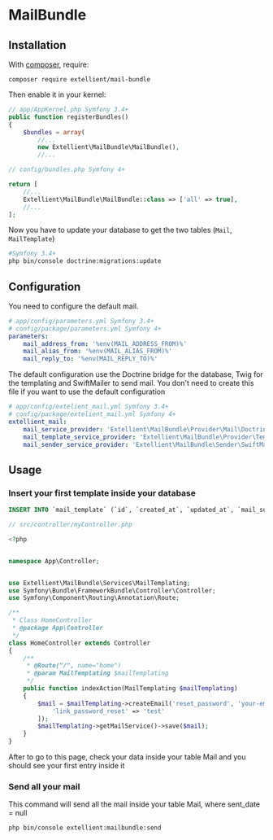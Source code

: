 # MailBundle

Installation
------------

With [composer](http://packagist.org), require:

`composer require extellient/mail-bundle`

Then enable it in your kernel:

```php
// app/AppKernel.php Symfony 3.4+
public function registerBundles()
{
    $bundles = array(
        //...
        new Extellient\MailBundle\MailBundle(),
        //...
```

```php
// config/bundles.php Symfony 4+

return [
    //...
    Extellient\MailBundle\MailBundle::class => ['all' => true],
    //...
];

```

Now you have to update your database to get the two tables (`Mail`, `MailTemplate`)
```bash
#Symfony 3.4+
php bin/console doctrine:migrations:update
```


Configuration
-------------

You need to configure the default mail.

```yaml
# app/config/parameters.yml Symfony 3.4+
# config/package/parameters.yml Symfony 4+
parameters:
    mail_address_from: '%env(MAIL_ADDRESS_FROM)%'
    mail_alias_from: '%env(MAIL_ALIAS_FROM)%'
    mail_reply_to: '%env(MAIL_REPLY_TO)%'
```

The default configuration use the Doctrine bridge for the database, Twig for the templating and SwiftMailer to send mail.
You don't need to create this file if you want to use the default configuration

```yaml
# app/config/extelient_mail.yml Symfony 3.4+
# config/package/extelient_mail.yml Symfony 4+
extellient_mail:
    mail_service_provider: 'Extellient\MailBundle\Provider\Mail\DoctrineMailProvider' #The database provider to get mails
    mail_template_service_provider: 'Extellient\MailBundle\Provider\Template\DoctrineMailTemplateProvider' # The database provider to get templates
    mail_sender_service_provider: 'Extellient\MailBundle\Sender\SwiftMailSender' #The Mail provider that will be use to send mails
```

## Usage



### Insert your first template inside your database


```sql
INSERT INTO `mail_template` (`id`, `created_at`, `updated_at`, `mail_subject`, `mail_body`, `code`) VALUES (1, '2018-03-14 09:44:28', '2018-04-20 15:11:38', 'Reset your password', '<p>Hello,<br /><br />{{link_password_reset}}', 'reset_password'),
```

```php
// src/controller/myController.php

<?php


namespace App\Controller;


use Extellient\MailBundle\Services\MailTemplating;
use Symfony\Bundle\FrameworkBundle\Controller\Controller;
use Symfony\Component\Routing\Annotation\Route;

/**
 * Class HomeController
 * @package App\Controller
 */
class HomeController extends Controller
{
    /**
     * @Route("/", name="home")
     * @param MailTemplating $mailTemplating
     */
    public function indexAction(MailTemplating $mailTemplating)
    {
        $mail = $mailTemplating->createEmail('reset_password', 'your-email@your-email.com', [
            'link_password_reset' => 'test'
        ]);
        $mailTemplating->getMailService()->save($mail);
    }
}

```

After to go to this page, check your data inside your table Mail and you should see your first entry inside it

### Send all your mail

This command will send all the mail inside your table Mail, where sent_date = null

```bash
php bin/console extellient:mailbundle:send

```
